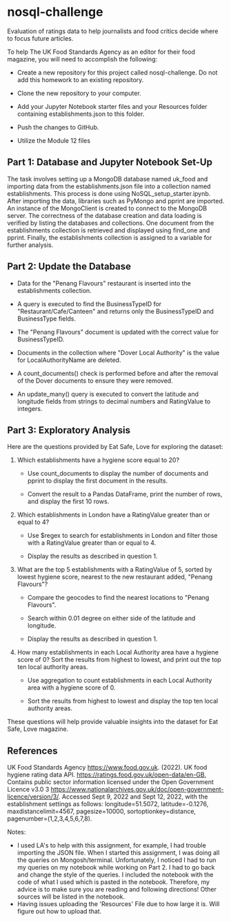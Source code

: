 # nosql-challenge
Evaluation of ratings data to help journalists and food critics decide where to focus future articles.

To help The UK Food Standards Agency as an editor for their food magazine, you will need to accomplish the following:

- Create a new repository for this project called nosql-challenge. Do not add this homework to an existing repository.

- Clone the new repository to your computer.

- Add your Jupyter Notebook starter files and your Resources folder containing establishments.json to this folder.

- Push the changes to GitHub.

- Utilize the Module 12 files 

## Part 1: Database and Jupyter Notebook Set-Up
The task involves setting up a MongoDB database named uk_food and importing data from the establishments.json file into a collection named establishments. This process is done using NoSQL_setup_starter.ipynb. After importing the data, libraries such as PyMongo and pprint are imported. An instance of the MongoClient is created to connect to the MongoDB server. The correctness of the database creation and data loading is verified by listing the databases and collections. One document from the establishments collection is retrieved and displayed using find_one and pprint. Finally, the establishments collection is assigned to a variable for further analysis.


## Part 2: Update the Database


* Data for the "Penang Flavours" restaurant is inserted into the establishments collection.

* A query is executed to find the BusinessTypeID for "Restaurant/Cafe/Canteen" and returns only the BusinessTypeID and BusinessType fields.

* The "Penang Flavours" document is updated with the correct value for BusinessTypeID.

* Documents in the collection where "Dover Local Authority" is the value for LocalAuthorityName are deleted.

* A count_documents() check is performed before and after the removal of the Dover documents to ensure they were removed.

* An update_many() query is executed to convert the latitude and longitude fields from strings to decimal numbers and RatingValue to integers.


## Part 3: Exploratory Analysis

Here are the questions provided by Eat Safe, Love for exploring the dataset:

1. Which establishments have a hygiene score equal to 20?

   * Use count_documents to display the number of documents and pprint to display the first document in the results.
        
   * Convert the result to a Pandas DataFrame, print the number of rows, and display the first 10 rows.

2. Which establishments in London have a RatingValue greater than or equal to 4?
      
   * Use $regex to search for establishments in London and filter those with a RatingValue greater than or equal to 4.
   
   * Display the results as described in question 1.

3. What are the top 5 establishments with a RatingValue of 5, sorted by lowest hygiene score, nearest to the new restaurant added, "Penang Flavours"?

   * Compare the geocodes to find the nearest locations to "Penang Flavours".
   
   * Search within 0.01 degree on either side of the latitude and longitude.
   
   * Display the results as described in question 1.

4. How many establishments in each Local Authority area have a hygiene score of 0? Sort the results from highest to lowest, and print out the top ten local authority areas.

   * Use aggregation to count establishments in each Local Authority area with a hygiene score of 0.
   
   * Sort the results from highest to lowest and display the top ten local authority areas.

These questions will help provide valuable insights into the dataset for Eat Safe, Love magazine.

## References

UK Food Standards Agency https://www.food.gov.uk. (2022). UK food hygiene rating data API. https://ratings.food.gov.uk/open-data/en-GB, Contains public sector information licensed under the Open Government Licence v3.0 3 https://www.nationalarchives.gov.uk/doc/open-government-licence/version/3/.
Accessed Sept 9, 2022 and Sept 12, 2022, with the establishment settings as follows: longitude=51.5072, latitude=-0.1276, maxdistancelimit=4567, pagesize=10000, sortoptionkey=distance, pagenumber=(1,2,3,4,5,6,7,8).

Notes: 
* I used LA's to help with this assignment, for example, I had trouble importing the JSON file. When I started this assignment, I was doing all the queries on Mongosh/terminal. Unfortunately, I noticed I had to run my queries on my notebook while working on Part 2. I had to go back and change the style of the queries. I included the notebook with the code of what I used which is pasted in the notebook. Therefore, my advice is to make sure you are reading and following directions! Other sources will be listed in the notebook. 
* Having issues uploading the 'Resources' File due to how large it is. Will figure out how to upload that. 
